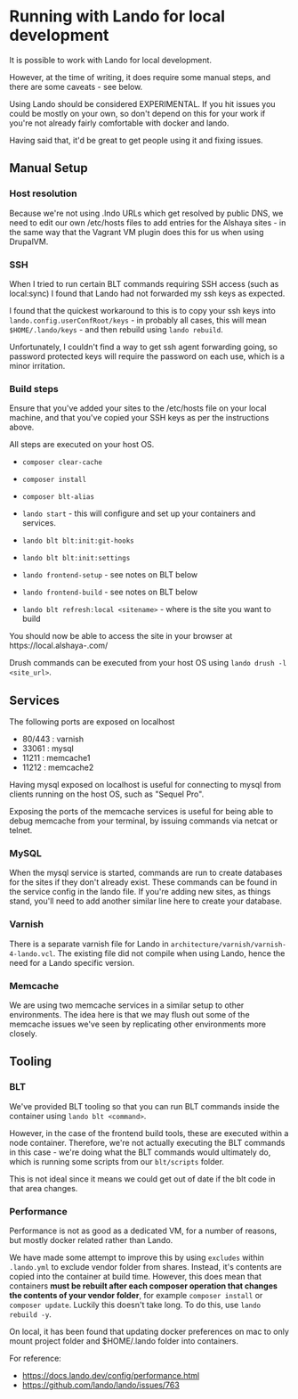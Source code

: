 # Running with Lando for local development

It is possible to work with Lando for local development.

However, at the time of writing, it does require some manual steps, and there are some caveats - see below.

Using Lando should be considered EXPERIMENTAL. If you hit issues you could be mostly on your own, so don't depend on
this for your work if you're not already fairly comfortable with docker and lando.

Having said that, it'd be great to get people using it and fixing issues.

## Manual Setup

### Host resolution

Because we're not using .lndo URLs which get resolved by public DNS, we need to edit our own /etc/hosts files to add
entries for the Alshaya sites - in the same way that the Vagrant VM plugin does this for us when using DrupalVM.

### SSH

When I tried to run certain BLT commands requiring SSH access (such as local:sync) I found that Lando had not forwarded
my ssh keys as expected.

I found that the quickest workaround to this is to copy your ssh keys into `lando.config.userConfRoot/keys` - in probably
all cases, this will mean `$HOME/.lando/keys` - and then rebuild using `lando rebuild`.

Unfortunately, I couldn't find a way to get ssh agent forwarding going, so password protected keys will require the
password on each use, which is a minor irritation.

### Build steps

Ensure that you've added your sites to the /etc/hosts file on your local machine, and that you've copied your SSH keys
as per the instructions above.

All steps are executed on your host OS.

  * `composer clear-cache`
  * `composer install`
  * `composer blt-alias`
  * `lando start` - this will configure and set up your containers and services.

  * `lando blt blt:init:git-hooks`
  * `lando blt blt:init:settings`
  * `lando frontend-setup` - see notes on BLT below
  * `lando frontend-build` - see notes on BLT below
  * `lando blt refresh:local <sitename>` - where <sitename> is the site you want to build

You should now be able to access the site in your browser at https://local.alshaya-<sitename>.com/

Drush commands can be executed from your host OS using `lando drush -l <site_url>`.

## Services

The following ports are exposed on localhost

 - 80/443 : varnish
 - 33061 : mysql
 - 11211 : memcache1
 - 11212 : memcache2

Having mysql exposed on localhost is useful for connecting to mysql from clients running on the host OS, such as
"Sequel Pro".

Exposing the ports of the memcache services is useful for being able to debug memcache from your terminal, by issuing
commands via netcat or telnet.

### MySQL

When the mysql service is started, commands are run to create databases for the sites if they don't already exist. These
commands can be found in the service config in the lando file. If you're adding new sites, as things stand, you'll
need to add another similar line here to create your database.

### Varnish

There is a separate varnish file for Lando in `architecture/varnish/varnish-4-lando.vcl`. The existing file did not
compile when using Lando, hence the need for a Lando specific version.

### Memcache

We are using two memcache services in a similar setup to other environments. The idea here is that we may flush out
some of the memcache issues we've seen by replicating other environments more closely.

## Tooling

### BLT

We've provided BLT tooling so that you can run BLT commands inside the container using `lando blt <command>`.

However, in the case of the frontend build tools, these are executed within a node container. Therefore, we're not
actually executing the BLT commands in this case - we're doing what the BLT commands would ultimately do, which is
running some scripts from our `blt/scripts` folder.

This is not ideal since it means we could get out of date if the blt code in that area changes.

### Performance

Performance is not as good as a dedicated VM, for a number of reasons, but mostly docker related rather than Lando.

We have made some attempt to improve this by using `excludes` within `.lando.yml` to exclude vendor folder from shares.
Instead, it's contents are copied into the container at build time. However, this does mean that containers **must be
rebuilt after each composer operation that changes the contents of your vendor folder**, for example `composer install`
or `composer update`.  Luckily this doesn't take long.  To do this, use `lando rebuild -y`.

On local, it has been found that updating docker preferences on mac to only mount project folder and $HOME/.lando
folder into containers.

For reference:

- https://docs.lando.dev/config/performance.html
- https://github.com/lando/lando/issues/763

